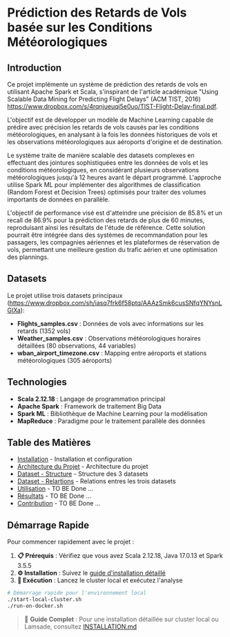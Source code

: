 # Prédiction des Retards de Vols basée sur les Conditions Météorologiques

## Introduction

Ce projet implémente un système de prédiction des retards de vols en utilisant Apache Spark et Scala, s'inspirant de l'article 
académique "Using Scalable Data Mining for Predicting Flight Delays" (ACM TIST, 2016) 
https://www.dropbox.com/s/4rqnjueuqi5e0uo/TIST-Flight-Delay-final.pdf. 

L'objectif est de développer un modèle de Machine Learning capable de prédire avec précision les retards de vols causés 
par les conditions météorologiques, en analysant à la fois les données historiques de vols et les observations météorologiques 
aux aéroports d'origine et de destination.

Le système traite de manière scalable des datasets complexes en effectuant des jointures sophistiquées entre les données de 
vols et les conditions météorologiques, en considérant plusieurs observations météorologiques jusqu'à 12 heures avant le 
départ programmé. L'approche utilise Spark ML pour implémenter des algorithmes de classification (Random Forest et Decision Trees) 
optimisés pour traiter des volumes importants de données en parallèle.

L'objectif de performance visé est d'atteindre une précision de 85.8% et un recall de 86.9% pour la prédiction des retards 
de plus de 60 minutes, reproduisant ainsi les résultats de l'étude de référence. Cette solution pourrait être intégrée 
dans des systèmes de recommandation pour les passagers, les compagnies aériennes et les plateformes de réservation de vols, 
permettant une meilleure gestion du trafic aérien et une optimisation des plannings.

## Datasets

Le projet utilise trois datasets principaux (https://www.dropbox.com/sh/iasq7frk6f58ptq/AAAzSmk6cusSNfqYNYsnLGIXa):

- **Flights_samples.csv** : Données de vols avec informations sur les retards (1352 vols)
- **Weather_samples.csv** : Observations météorologiques horaires détaillées (80 observations, 44 variables)
- **wban_airport_timezone.csv** : Mapping entre aéroports et stations météorologiques (305 aéroports)

## Technologies

- **Scala 2.12.18** : Langage de programmation principal
- **Apache Spark** : Framework de traitement Big Data
- **Spark ML** : Bibliothèque de Machine Learning pour la modélisation
- **MapReduce** : Paradigme pour le traitement parallèle des données

## Table des Matières

- [Installation](docs/MD/1.installation_guide.md) - Installation et configuration
- [Architecture du Projet](docs/MD/2.Architecture_projet.md) - Architecture du projet
- [Dataset - Structure](docs/MD/3.datasets_description.md) - Structure des 3 datasets
- [Dataset - Relartions](docs/MD/4.dataset_relations_guide.md) - Relations entres les trois datasets
- [Utilisation](#utilisation) - TO BE Done ...
- [Résultats](#résultats) - TO BE Done ...
- [Contribution](#contribution) - TO BE Done ...

## Démarrage Rapide

Pour commencer rapidement avec le projet :

1. **📋 Prérequis** : Vérifiez que vous avez Scala 2.12.18, Java 17.0.13 et Spark 3.5.5
2. **⚙️ Installation** : Suivez le [guide d'installation détaillé](INSTALLATION.md)
3. **🚀 Exécution** : Lancez le cluster local et exécutez l'analyse

```bash
# Démarrage rapide pour l'environnement local
./start-local-cluster.sh
./run-on-docker.sh
```

> 📖 **Guide Complet** : Pour une installation détaillée sur cluster local ou Lamsade, consultez [INSTALLATION.md]((docs/MD/1.installation_guide.md))